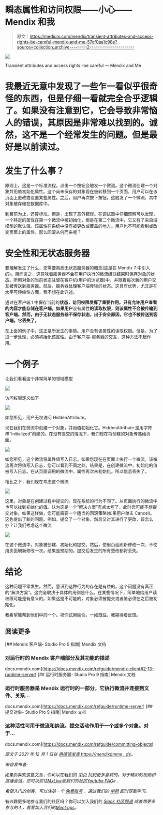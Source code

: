 # 瞬态属性和访问权限——小心——Mendix 和我

> 原文：<https://medium.com/mendix/transient-attributes-and-access-rights-be-careful-mendix-and-me-57cf0aa1c98e?source=collection_archive---------2----------------------->

![](img/e56a293e808d3103066821a4499169f6.png)

Transient attributes and access rights -be careful — Mendix and Me

# 我最近无意中发现了一些乍一看似乎很奇怪的东西，但是仔细一看就完全合乎逻辑了。如果没有注意到它，它会导致非常恼人的错误，其原因是非常难以找到的。诚然，这不是一个经常发生的问题。但是最好是以前读过。

# 发生了什么事？

原则上，这是一个标准流程。点击一个按钮会触发一个微流。这个微流创建一个对象并用值初始化属性。这个尚未保存的对象现在被转移到一个页面，用户可以在该页面上更改或设置某些属性。之后，用户再次按下按钮，这触发了一个微流，其中对象被存储在数据库中。

到目前为止，还算标准。但是，出现了意外错误。在调试器中仔细观察可以发现，一个特定的属性在第一个微流中被初始化，但是在第二个微流中，它又有了来自域模型的默认值。该属性在系统中没有被更改或覆盖的地方。用户也不可能看到或改变页面上的属性。那么回滚从何而来呢？

# 安全性和无状态服务器

要理解发生了什么，您需要熟悉无状态服务器的概念(这是在 Mendix 7 中引入的)。简而言之，这意味着服务器不会在用户执行的微流级联结束时保存对象的状态。所用对象的当前状态驻留在客户机(用户的浏览器)中，并随着每次新的用户交互被传送到服务器。然后，服务器处理客户端传输的状态。这具有优势，尤其是在水平可伸缩性方面，我不想在此详述。

通过在客户端 t 中保存当前的**状态，访问权限发挥了重要作用。**只有允许用户查看的内容才能存储在客户端**。如果用户**没有属性**的读取权限，则该属性不会被传输到客户端。然而，由于无状态服务器不保存状态，出于安全原因，它也不被传送到客户端，**它丢失了**。**

在上面的例子中，这正是所发生的事情。用户没有该属性的读取权限。但是，为了进一步处理，必须初始化该属性。由于客户端-服务器的交互，这种方法不起作用。

# 一个例子

让我们看看这个非常简单的领域模型

![](img/a4681d5547303303c6e8eb9714b416bf.png)

访问权限定义如下

![](img/1c25cd6aa865036d6d0239fe405fd277.png)

如您所见，用户无权访问 HiddenAttribute。

现在我们在微流中创建一个对象，并用值初始化它。HiddenAttribute 是用字符串“Initialized”创建的。在没有提交的情况下，我们现在将创建的对象传递给页面。

![](img/ec34d27f8143354dcb3af14645f6f02f.png)

如您所见，这个微流将属性值写入日志。如果您现在在页面上执行一个微流，该微流再次将值写入日志，您可以看到不同之处。结果是，在创建微流中，初始化的值被写入日志。在从页面调用的微流中，属性再次未初始化。所以信息丢失了。

相比之下，我们现在考虑这个微流

![](img/9970bbb52c899400956e040d5e5b6f03.png)

这里，对象是在创建过程中提交的。现在系统的行为不同了。从页面执行的微流中也可以找到初始化的值。认为这是一个“解决方案”有点太短了。此时您可能不想提交对象。如果这样做，您可能需要一个适当的回滚策略(如果用户单击 Cancel)。这也提出了新的问题。例如，提交了一个对象，然后又对其进行了更改，该怎么办？让我们考虑这个微流

![](img/ad33ed3845f8d7d0ba58e3f8839dfdb4.png)

在这个微流中，对象被创建、初始化和提交。然后，使用页面刷新修改一次，不使用页面刷新修改一次。结果是预期的。提交后发生的所有更改都将丢失。

# 结论

这种问题不常发生。然而，意识到这种行为的存在是有益的。这个问题没有真正的“解决方案”。这完全取决于具体的用例是什么。在某些情况下，简单地给用户读权限可能是有意义的。如果这是不可能的，对象必须被提交或者值必须在之后被初始化。

我希望能帮到他们中的一个。祝你试用愉快。一如既往，我期待着反馈。

## 阅读更多

 [## Mendix 客户端- Studio Pro 9 指南| Mendix 文档

### 对运行时的 Mendix 客户端部分及其功能的描述

docs.mendix.com](https://docs.mendix.com/refguide/mendix-client#2-13-runtime-server)  [## 运行时服务器- Studio Pro 9 指南| Mendix 文档

### 运行时服务器是 Mendix 运行时的一部分，它执行微流并连接到文件、关系…

docs.mendix.com](https://docs.mendix.com/refguide/runtime-server) [](https://docs.mendix.com/refguide/committing-objects) [## 提交对象- Studio Pro 9 指南| Mendix 文档

### 这种活性可用于微流和纳流。提交活动作用于一个或多个对象。对于…

docs.mendix.com](https://docs.mendix.com/refguide/committing-objects) 

*原文于 2021 年 12 月 1 日在* [*用德语发表 https://mendixamme . de*](https://mendixandme.de/index.php/2021/12/01/transiente-attribute-und-zugriffsrechte-be-careful/)*。*

*来自发布者-*

如果你喜欢这篇文章，你可以在我们的 [*中页*](https://medium.com/mendix) *找到更多喜欢的。对于精彩的视频和直播会话，您可以前往*[*MxLive*](https://www.mendix.com/live/)*或我们的社区*[*Youtube PAG*](https://www.youtube.com/c/MendixCommunity/community)*e .*

*希望入门的创客，可以注册一个* [*免费账号*](https://signup.mendix.com/link/signup/?source=direct) *，通过我们的* [*学苑*](https://academy.mendix.com/link/home) *即时获取学习。*

有兴趣更多地参与我们的社区吗？你可以加入我们的 [*Slack 社区频道*](https://join.slack.com/t/mendixcommunity/shared_invite/zt-hwhwkcxu-~59ywyjqHlUHXmrw5heqpQ) *或者想更多参与的人，看看加入我们的*[*Meet ups*](https://developers.mendix.com/meetups/#meetupsNearYou)*。*